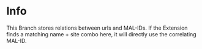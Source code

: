 # Info
This Branch stores relations between urls and MAL-IDs.
If the Extension finds a matching name + site combo here, it will directly use the correlating MAL-ID.